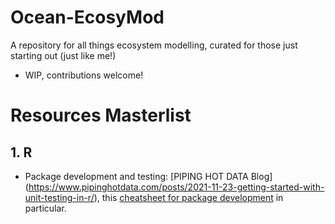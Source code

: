 # Ocean-EcosyMod
A repository for all things ecosystem modelling, curated for those just starting out (just like me!) 
- WIP, contributions welcome!

# Resources Masterlist
## 1. R
- Package development and testing: [PIPING HOT DATA Blog] (https://www.pipinghotdata.com/posts/2021-11-23-getting-started-with-unit-testing-in-r/), this [cheatsheet for package development](chrome-extension://efaidnbmnnnibpcajpcglclefindmkaj/https://rklopotek.blog.uksw.edu.pl/files/2017/09/package-development.pdf) in particular.
